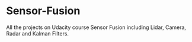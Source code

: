 # Sensor-Fusion
All the projects on Udacity course Sensor Fusion including Lidar, Camera, Radar and Kalman Filters. 
